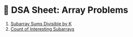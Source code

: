# 📘 DSA Sheet: Array Problems

1. [Subarray Sums Divisible by K](https://leetcode.com/problems/subarray-sums-divisible-by-k/description/)
2. [Count of Interesting Subarrays](https://leetcode.com/problems/count-of-interesting-subarrays/description/)
